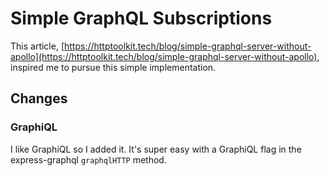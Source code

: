 # Simple GraphQL Subscriptions

This article, [https://httptoolkit.tech/blog/simple-graphql-server-without-apollo](https://httptoolkit.tech/blog/simple-graphql-server-without-apollo), inspired me to pursue this simple implementation.

## Changes

### GraphiQL

I like GraphiQL so I added it. It's super easy with a GraphiQL flag in the express-graphql `graphqlHTTP` method.
